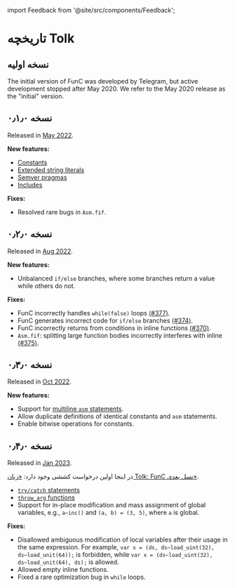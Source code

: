 import Feedback from '@site/src/components/Feedback';

# تاریخچه Tolk

## نسخه اولیه

The initial version of FunC was developed by Telegram, but active development stopped after May 2020.
We refer to the May 2020 release as the "initial" version.

## نسخه ۰٫۱٫۰

Released in [May 2022](https://github.com/ton-blockchain/ton/releases/tag/v2022.05/).

**New features:**

- [Constants](/v3/documentation/smart-contracts/func/docs/literals_identifiers#constants/)
- [Extended string literals](/v3/documentation/smart-contracts/func/docs/literals_identifiers#string-literals/)
- [Semver pragmas](/v3/documentation/smart-contracts/func/docs/compiler_directives#pragma-version/)
- [Includes](/v3/documentation/smart-contracts/func/docs/compiler_directives#pragma-version/)

**Fixes:**

- Resolved rare bugs in `Asm.fif`.

## نسخه ۰٫۲٫۰

Released in [Aug 2022](https://github.com/ton-blockchain/ton/releases/tag/v2022.08/).

**New features:**

- Unbalanced `if/else` branches, where some branches return a value while others do not.

**Fixes:**

- FunC incorrectly handles `while(false)` loops [(#377)](https://github.com/ton-blockchain/ton/issues/377/).
- FunC generates incorrect code for `if/else` branches [(#374)](https://github.com/ton-blockchain/ton/issues/374/).
- FunC incorrectly returns from conditions in inline functions [(#370)](https://github.com/ton-blockchain/ton/issues/370/).
- `Asm.fif`: splitting large function bodies incorrectly interferes with inline [(#375)](https://github.com/ton-blockchain/ton/issues/375/).

## نسخه ۰٫۳٫۰

Released in [Oct 2022](https://github.com/ton-blockchain/ton/releases/tag/v2022.10/).

**New features:**

- Support for [multiline `asm` statements](/v3/documentation/smart-contracts/func/docs/functions#multiline-asms).
- Allow duplicate definitions of identical constants and `asm` statements.
- Enable bitwise operations for constants.

## نسخه ۰٫۴٫۰

Released in [Jan 2023](https://github.com/ton-blockchain/ton/releases/tag/v2023.01/).

در اینجا اولین درخواست کششی وجود دارد: [«زبان Tolk: FunC نسل بعدی»](https://github.com/ton-blockchain/ton/pull/1345).

- [`try/catch` statements](/v3/documentation/smart-contracts/func/docs/statements#try-catch-statements)
- [`throw_arg` functions](/v3/documentation/smart-contracts/func/docs/builtins#throwing-exceptions)
- Support for in-place modification and mass assignment of global variables, e.g., `a~inc()` and `(a, b) = (3, 5)`, where `a` is global.

**Fixes:**

- Disallowed ambiguous modification of local variables after their usage in the same expression. For example, `var x = (ds, ds~load_uint(32), ds~load_unit(64));` is forbidden, while `var x = (ds~load_uint(32), ds~load_unit(64), ds);` is allowed.
- Allowed empty inline functions.
- Fixed a rare optimization bug in `while` loops.

<Feedback />

